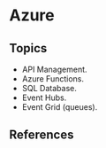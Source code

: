 # Azure
## Topics
* API Management.
* Azure Functions.
* SQL Database.
* Event Hubs.
* Event Grid (queues).

## References
